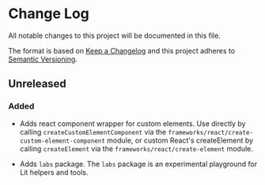 # Change Log

All notable changes to this project will be documented in this file.

The format is based on [Keep a Changelog](http://keepachangelog.com/)
and this project adheres to [Semantic Versioning](http://semver.org/).

<!--
   PRs should document their user-visible changes (if any) in the
   Unreleased section, uncommenting the header as necessary.
-->

<!-- ## [x.y.z] - YYYY-MM-DD -->
<!-- ## Unreleased -->
<!-- ### Changed -->
<!-- ### Added -->
<!-- ### Removed -->
<!-- ### Fixed -->

## Unreleased

### Added

- Adds react component wrapper for custom elements. Use directly by calling `createCustomElementComponent` via the `frameworks/react/create-custom-element-component` module, or custom React's createElement by calling `createElement` via the `frameworks/react/create-element` module.

- Adds `labs` package. The `labs` package is an experimental playground for Lit helpers and tools.
